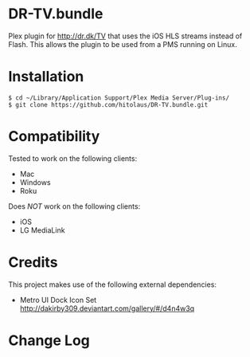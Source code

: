 DR-TV.bundle
============

Plex plugin for http://dr.dk/TV that uses the iOS HLS streams instead of Flash. This allows the plugin to be used from a PMS running on Linux.

# Installation

    $ cd ~/Library/Application Support/Plex Media Server/Plug-ins/
    $ git clone https://github.com/hitolaus/DR-TV.bundle.git


# Compatibility

Tested to work on the following clients:

- Mac
- Windows
- Roku 

Does *NOT* work on the following clients:

- iOS
- LG MediaLink

# Credits

This project makes use of the following external dependencies:

- Metro UI Dock Icon Set <a href="http://dakirby309.deviantart.com/gallery/#/d4n4w3q">http://dakirby309.deviantart.com/gallery/#/d4n4w3q</a>


# Change Log

